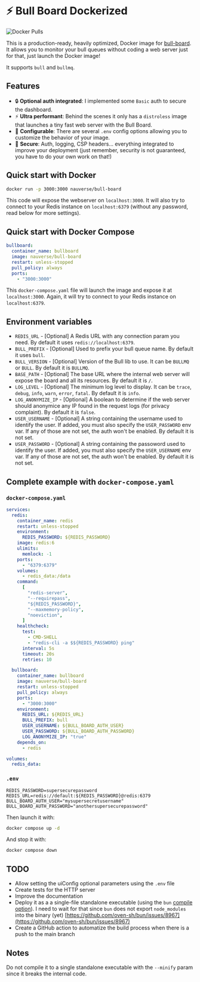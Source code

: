 # ⚡ Bull Board Dockerized

![Docker Pulls](https://img.shields.io/docker/pulls/nauverse/bull-board)

This is a production-ready, heavily optimized, Docker image for [bull-board](https://github.com/felixmosh/bull-board). It allows you to monitor your bull queues without coding a web server just for that, just launch the Docker image!

It supports `bull` and `bullmq`.

## Features

- 🔒 **Optional auth integrated**: I implemented some `Basic` auth to secure the dashboard.
- ⚡ **Ultra performant**: Behind the scenes it only has a `distroless` image that launches a tiny fast web server with the Bull Board.
- 🔧 **Configurable**: There are several `.env` config options allowing you to customize the behavior of your image.
- 👮 **Secure**: Auth, logging, CSP headers... everything integrated to improve your deployment (just remember, security is not guaranteed, you have to do your own work on that!)

## Quick start with Docker

```bash
docker run -p 3000:3000 nauverse/bull-board
```

This code will expose the webserver on `localhost:3000`. It will also try to connect to your Redis instance on `localhost:6379` (without any password, read below for more settings).

## Quick start with Docker Compose

```yaml
bullboard:
  container_name: bullboard
  image: nauverse/bull-board
  restart: unless-stopped
  pull_policy: always
  ports:
    - "3000:3000"
```

This `docker-compose.yaml` file will launch the image and expose it at `localhost:3000`. Again, it will try to connect to your Redis instance on `localhost:6379`.

## Environment variables

- `REDIS_URL` - [Optional] A Redis URL with any connection param you need. By default it uses `redis://localhost:6379`.
- `BULL_PREFIX` - [Optional] Used to prefix your bull queue name. By default it uses `bull`.
- `BULL_VERSION` - [Optional] Version of the Bull lib to use. It can be `BULLMQ` or `BULL`. By default it is `BULLMQ`.
- `BASE_PATH` - [Optional] The base URL where the internal web server will expose the board and all its resources. By default it is `/`.
- `LOG_LEVEL` - [Optional] The minimum log level to display. It can be `trace`, `debug`, `info`, `warn`, `error`, `fatal`. By default it is `info`.
- `LOG_ANONYMIZE_IP` - [Optional] A boolean to determine if the web server should anonymice any IP found in the request logs (for privacy complaint). By default it is `false`.
- `USER_USERNAME` - [Optional] A string containing the username used to identify the user. If added, you must also specify the `USER_PASSWORD` env var. If any of those are not set, the auth won't be enabled. By default it is not set.
- `USER_PASSWORD` - [Optional] A string containing the passoword used to identify the user. If added, you must also specify the `USER_USERNAME` env var. If any of those are not set, the auth won't be enabled. By default it is not set.

## Complete example with `docker-compose.yaml`

### `docker-compose.yaml`

```yaml
services:
  redis:
    container_name: redis
    restart: unless-stopped
    environment:
      REDIS_PASSWORD: ${REDIS_PASSWORD}
    image: redis:6
    ulimits:
      memlock: -1
    ports:
      - "6379:6379"
    volumes:
      - redis_data:/data
    command:
      [
        "redis-server",
        "--requirepass",
        "${REDIS_PASSWORD}",
        "--maxmemory-policy",
        "noeviction",
      ]
    healthcheck:
      test:
        - CMD-SHELL
        - "redis-cli -a $${REDIS_PASSWORD} ping"
      interval: 5s
      timeout: 20s
      retries: 10

  bullboard:
    container_name: bullboard
    image: nauverse/bull-board
    restart: unless-stopped
    pull_policy: always
    ports:
      - "3000:3000"
    environment:
      REDIS_URL: ${REDIS_URL}
      BULL_PREFIX: bull
      USER_USERNAME: ${BULL_BOARD_AUTH_USER}
      USER_PASSWORD: ${BULL_BOARD_AUTH_PASSWORD}
      LOG_ANONYMIZE_IP: "true"
    depends_on:
      - redis

volumes:
  redis_data:
```

### `.env`

```
REDIS_PASSWORD=supersecurepassword
REDIS_URL=redis://default:${REDIS_PASSWORD}@redis:6379
BULL_BOARD_AUTH_USER="mysupersecretusername"
BULL_BOARD_AUTH_PASSWORD="anothersupersecurepassword"
```

Then launch it with:

```bash
docker compose up -d
```

And stop it with:

```bash
docker compose down
```

## TODO

- Allow setting the uiConfig optional parameters using the `.env` file
- Create tests for the HTTP server
- Improve the documentation
- Deploy it as a a single-file standalone executable (using the `bun` [compile option](https://bun.sh/docs/bundler/executables)). I need to wait for that since `bun` does not export `node_modules` into the binary (yet) [https://github.com/oven-sh/bun/issues/8967](https://github.com/oven-sh/bun/issues/8967)
- Create a GitHub action to automatize the build process when there is a push to the main branch

## Notes

Do not compile it to a single standalone executable with the `--minify` param since it breaks the internal code.
